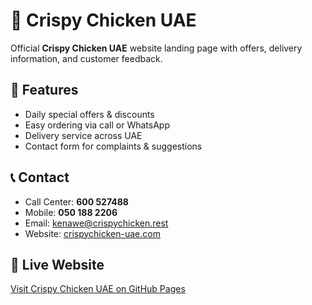 # 🍗 Crispy Chicken UAE

Official **Crispy Chicken UAE** website landing page with offers, delivery information, and customer feedback.

## 🌟 Features
- Daily special offers & discounts
- Easy ordering via call or WhatsApp
- Delivery service across UAE
- Contact form for complaints & suggestions

## 📞 Contact
- Call Center: **600 527488**
- Mobile: **050 188 2206**
- Email: kenawe@crispychicken.rest  
- Website: [crispychicken-uae.com](https://crispychicken-uae.com)

## 🚀 Live Website
[Visit Crispy Chicken UAE on GitHub Pages](https://crispychicken0)
